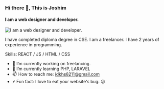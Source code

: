 ### Hi there 👋, This is Joshim
#### I am a web designer and  developer.
![I am a web designer and  developer.](https://scontent.fdac134-1.fna.fbcdn.net/v/t39.30808-6/268164015_434730544992985_4960209124700006372_n.jpg?_nc_cat=101&ccb=1-5&_nc_sid=730e14&_nc_eui2=AeED_ueR6RL9UMpX0HsW4886N5KYxgGnSW83kpjGAadJbw8ItZOzwi-c8r-nae44EBEUoe3cQxkWGVe7UkuHtFgK&_nc_ohc=e1mCzYWufYIAX_qPLjD&_nc_ht=scontent.fdac134-1.fna&oh=00_AT_RZc8JZS2aK1NAMr-3pviu8UJcolXlUbNqR0ZisATV3w&oe=61CD8E9B)

I have completed diploma degree in CSE. I am a freelancer. I have 2 years of experience in programming.

Skills: REACT / JS / HTML / CSS

- 🔭 I’m currently working on freelancing. 
- 🌱 I’m currently learning PHP, LARAVEL 
- 📫 How to reach me: idkhs8211@gmail.com 
- ⚡ Fun fact: I love to eat your website's bug. 😝 




